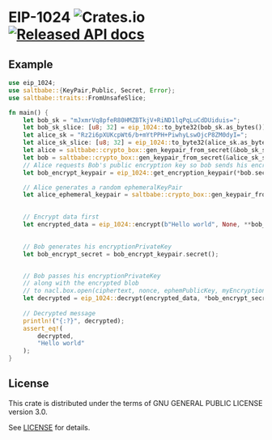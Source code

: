 # EIP-1024 ![Crates.io](https://img.shields.io/crates/d/EIP-1024.svg) [![Released API docs](https://docs.rs/EIP-1024/badge.svg)](https://docs.rs/EIP-1024)

## Example

```rust
use eip_1024;
use saltbabe::{KeyPair,Public, Secret, Error};
use saltbabe::traits::FromUnsafeSlice;

fn main() {
	let bob_sk = "mJxmrVq8pfeR80HMZBTkjV+RiND1lqPqLuCdDUiduis=";
    let bob_sk_slice: [u8; 32] = eip_1024::to_byte32(bob_sk.as_bytes());
    let alice_sk = "Rz2i6pXUKcpWt6/b+mYtPPH+PiwhyLswOjcP8ZM0dyI=";
    let alice_sk_slice: [u8; 32] = eip_1024::to_byte32(alice_sk.as_bytes());
    let alice = saltbabe::crypto_box::gen_keypair_from_secret(&bob_sk_slice);
    let bob = saltbabe::crypto_box::gen_keypair_from_secret(&alice_sk_slice);
    // Alice requests Bob's public encryption key so bob sends his encryption public key
    let bob_encrypt_keypair = eip_1024::get_encryption_keypair(*bob.secret());

    // Alice generates a random ephemeralKeyPair 
    let alice_ephemeral_keypair = saltbabe::crypto_box::gen_keypair_from_secret(alice.secret());

        
    // Encrypt data first
    let encrypted_data = eip_1024::encrypt(b"Hello world", None, **bob_encrypt_keypair.public(), *alice_ephemeral_keypair.secret()).unwrap();
        

    // Bob generates his encryptionPrivateKey
    let bob_encrypt_secret = bob_encrypt_keypair.secret(); 


    // Bob passes his encryptionPrivateKey
    // along with the encrypted blob 
    // to nacl.box.open(ciphertext, nonce, ephemPublicKey, myEncryptionPrivatekey)
    let decrypted = eip_1024::decrypt(encrypted_data, *bob_encrypt_secret).unwrap();
    
    // Decrypted message
    println!("{:?}", decrypted);
	assert_eq!(
		decrypted,
		"Hello world"
	);
}

```

## License

This crate is distributed under the terms of GNU GENERAL PUBLIC LICENSE version 3.0.

See [LICENSE](../../LICENSE) for details.
